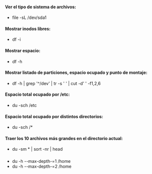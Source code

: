 #### Ver el tipo de sistema de archivos: 
* file -sL /dev/sda1

#### Mostrar inodos libres: 
* df -i

#### Mostrar espacio: 
* df -h

#### Mostrar listado de particiones, espacio ocupado y punto de montaje: 
* df -h | grep '^/dev' | tr -s ' ' | cut -d' ' -f1,2,6

#### Espacio total ocupado por /etc: 
* du -sch /etc

#### Espacio total ocupado por distintos directorios: 
* du -sch /*

#### Traer los 10 archivos más grandes en el directorio actual: 
* du -sm * | sort -nr | head

###
* du -h --max-depth-=1 /home
* du -h --max-depth-=2 /home